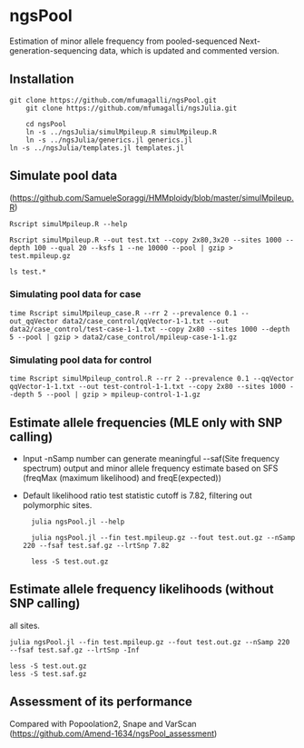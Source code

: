 # ngsPool
Estimation of minor allele frequency from pooled-sequenced Next-generation-sequencing data, which is updated and commented version.

## Installation

	git clone https://github.com/mfumagalli/ngsPool.git
        git clone https://github.com/mfumagalli/ngsJulia.git

        cd ngsPool
        ln -s ../ngsJulia/simulMpileup.R simulMpileup.R
        ln -s ../ngsJulia/generics.jl generics.jl
	ln -s ../ngsJulia/templates.jl templates.jl

## Simulate pool data 
(https://github.com/SamueleSoraggi/HMMploidy/blob/master/simulMpileup.R)

	Rscript simulMpileup.R --help

	Rscript simulMpileup.R --out test.txt --copy 2x80,3x20 --sites 1000 --depth 100 --qual 20 --ksfs 1 --ne 10000 --pool | gzip > test.mpileup.gz

	ls test.*
	
### Simulating pool data for case
	time Rscript simulMpileup_case.R --rr 2 --prevalence 0.1 --out_qqVector data2/case_control/qqVector-1-1.txt --out data2/case_control/test-case-1-1.txt --copy 2x80 --sites 1000 --depth 5 --pool | gzip > data2/case_control/mpileup-case-1-1.gz

### Simulating pool data for control
	time Rscript simulMpileup_control.R --rr 2 --prevalence 0.1 --qqVector qqVector-1-1.txt --out test-control-1-1.txt --copy 2x80 --sites 1000 --depth 5 --pool | gzip > mpileup-control-1-1.gz
	
## Estimate allele frequencies (MLE only with SNP calling)
- Input -nSamp number can generate meaningful --saf(Site frequency spectrum) output and minor allele frequency estimate based on SFS (freqMax (maximum likelihood) and freqE(expected))
- Default likelihood ratio test statistic cutoff is 7.82, filtering out polymorphic sites.
	
		julia ngsPool.jl --help

		julia ngsPool.jl --fin test.mpileup.gz --fout test.out.gz --nSamp 220 --fsaf test.saf.gz --lrtSnp 7.82

		less -S test.out.gz

## Estimate allele frequency likelihoods (without SNP calling)
all sites.
	
	julia ngsPool.jl --fin test.mpileup.gz --fout test.out.gz --nSamp 220 --fsaf test.saf.gz --lrtSnp -Inf

	less -S test.out.gz
	less -S test.saf.gz


## Assessment of its performance
Compared with Popoolation2, Snape and VarScan (https://github.com/Amend-1634/ngsPool_assessment)

